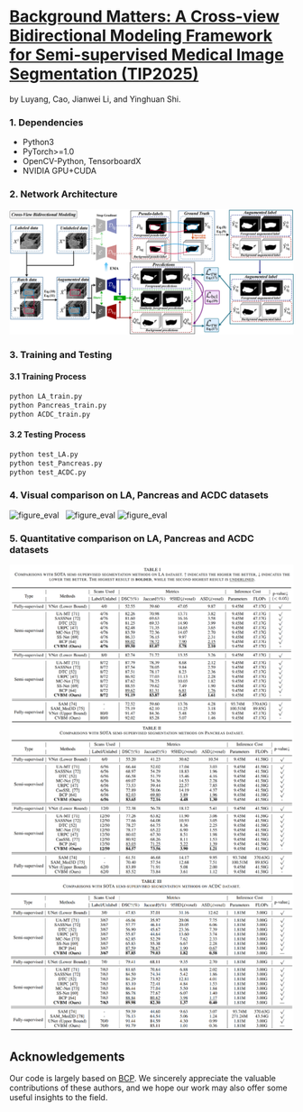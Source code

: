 # [Background Matters: A Cross-view Bidirectional Modeling Framework for Semi-supervised Medical Image Segmentation (TIP2025)](https://arxiv.org/abs/2505.16625)
by Luyang, Cao, Jianwei Li, and Yinghuan Shi.

### 1. Dependencies
* Python3
* PyTorch>=1.0
* OpenCV-Python, TensorboardX
* NVIDIA GPU+CUDA

### 2. Network Architecture
![figure_arch](https://github.com/caoluyang0830/CVBM/blob/main/fig//framework.png)


### 3. Training and Testing
#### 3.1 Training Process
```
python LA_train.py 
python Pancreas_train.py 
python ACDC_train.py 
```
#### 3.2 Testing Process
```
python test_LA.py
python test_Pancreas.py
python test_ACDC.py
```
### 4. Visual comparison on LA, Pancreas and ACDC datasets
![figure_eval](https://github.com/caoluyang0830/MSDI/blob/main/fig/LA.png)  
![figure_eval](https://github.com/caoluyang0830/MSDI/blob/main/fig/Pancreas.png)
![figure_eval](https://github.com/caoluyang0830/MSDI/blob/main/fig/ACDC.png)

### 5. Quantitative comparison on LA, Pancreas and ACDC datasets
![table_eval](https://github.com/caoluyang0830/CVBM/blob/main/fig/LA_TABLE.png)
![table_eval](https://github.com/caoluyang0830/CVBM/blob/main/fig/PANCREAS_TABLE.png)
![table_eval](https://github.com/caoluyang0830/CVBM/blob/main/fig/ACDC_TABLE.png)

## Acknowledgements
Our code is largely based on [BCP](https://github.com/DeepMed-Lab-ECNU/BCP). We sincerely appreciate the valuable contributions of these authors, and we hope our work may also offer some useful insights to the field.


